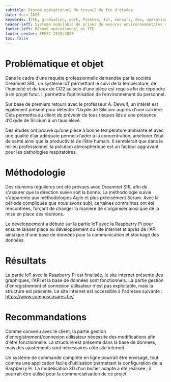 ```yaml
---
subtitle: Résumé opérationnel du travail de fin d'études
date: Juin 2020
keywords: [TFE, graduation, work, PiSense, IoT, sensors, dev, operational, summary, TFE, graduation, résumé, opérationnel, EPHEC, 3TI]
header-left: Système modulable de prises de mesures environnementales avec affichage
footer-left: Résumé opérationnel du TFE
footer-center: EPHEC 2019/2020
toc: false
---
```



# Problématique et objet

Dans le cadre d’une requête professionnelle demandée par la société Dreamnet SRL, un système IoT permettant le suivi de la température, de l’humidité et du taux de CO2 au sein d’une pièce est requis afin de répondre à un projet futur.
Il permettra l’optimisation de l’environnement du personnel.

Sur base de premiers retours avec le professeur A. Dewulf, un intérêt est également présent pour détecter l’Oxyde de Silicium auprès d'une carrière.
Cela permettra au client de prévenir de tous risques liés à une présence d’Oxyde de Silicium à un taux élevé.

Des études ont prouvé qu’une pièce à bonne température ambiante et avec une qualité d’air adéquate permet d’aider à la concentration, améliorer l’état de santé ainsi que la productivité de l’être humain.
Il semblerait que dans le milieu professionnel, la pollution atmosphérique est un facteur aggravant pour les pathologies respiratoires.

# Méthodologie

Des réunions régulières ont été prévues avec Dreamnet SRL afin de s'assurer que la direction suivie soit la bonne.
La méthodologie suivie s'apparente aux méthodologies Agile et plus précisément Scrum.
Avec la période compliquée que nous avons subi, certaines contraintes ont été rencontrées, forçant de changer la manière de s'organiser ainsi que de la mise en place des réunions.

Le développement a débuté sur la partie IoT avec la Raspberry Pi pour ensuite laisser place au développement du site internet et après de l'API ainsi que d'une base de données pour la communication et stockage des données.

# Résultats

La partie IoT avec la Raspberry Pi est finalisée, le site internet présente des graphiques, l'API et la base de données sont fonctionnels.
La partie gestion d'enregistrement et connexion utilisateur n'est pas exploitable, mais la structure est présente.
Le site internet est accessible à l'adresse suivante : <https://www.camposcasares.be/>

# Recommandations

Comme convenu avec le client, la partie gestion d'enregistrement/connexion utilisateur nécessite des modifications afin d'être fonctionnelle. La structure est présente dans la base de données, mais des ajustements sont nécessaires côté site internet.

Un système de commande complète en ligne pourrait être envisagé, tout comme une application facile d'utilisation permettant la configuration de la Raspberry Pi.
La modélisation 3D d'un boitier adapté a été réalisée ; il pourrait être utilisé pour la commercialisation de ce projet.
